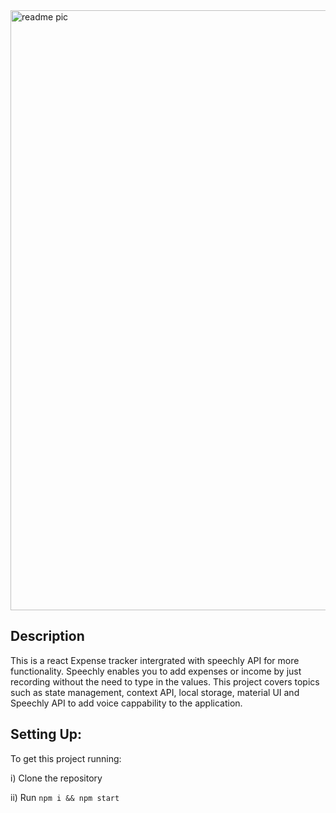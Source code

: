 
<img width="960" alt="readme pic" src="https://user-images.githubusercontent.com/47330228/156938156-201fc90a-db88-4be8-aa27-098801b46331.png">


## Description

This is a react Expense tracker intergrated with speechly API for more functionality. Speechly enables you to add expenses or income by just recording without the need to type in the values. This project covers topics such as state management, context API, local storage, material UI and Speechly API to add voice cappability to the application.

## Setting Up:
To get this project running: 

i) Clone the repository

ii) Run `npm i && npm start`
